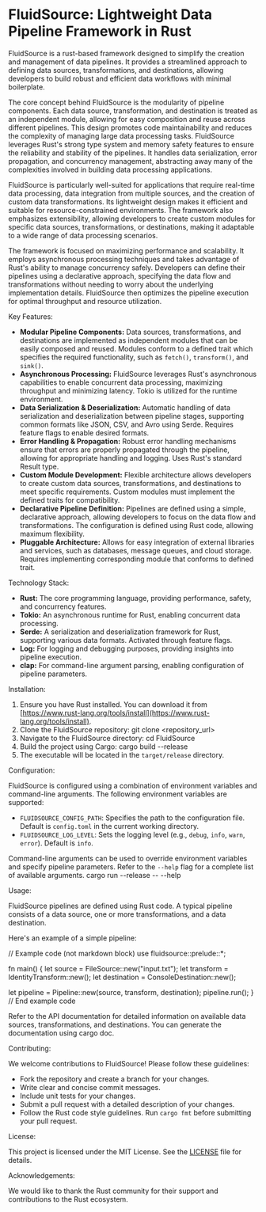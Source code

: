 # FluidSource: Lightweight Data Pipeline Framework in Rust

FluidSource is a rust-based framework designed to simplify the creation and management of data pipelines. It provides a streamlined approach to defining data sources, transformations, and destinations, allowing developers to build robust and efficient data workflows with minimal boilerplate.

The core concept behind FluidSource is the modularity of pipeline components. Each data source, transformation, and destination is treated as an independent module, allowing for easy composition and reuse across different pipelines. This design promotes code maintainability and reduces the complexity of managing large data processing tasks. FluidSource leverages Rust's strong type system and memory safety features to ensure the reliability and stability of the pipelines. It handles data serialization, error propagation, and concurrency management, abstracting away many of the complexities involved in building data processing applications.

FluidSource is particularly well-suited for applications that require real-time data processing, data integration from multiple sources, and the creation of custom data transformations. Its lightweight design makes it efficient and suitable for resource-constrained environments. The framework also emphasizes extensibility, allowing developers to create custom modules for specific data sources, transformations, or destinations, making it adaptable to a wide range of data processing scenarios.

The framework is focused on maximizing performance and scalability. It employs asynchronous processing techniques and takes advantage of Rust's ability to manage concurrency safely. Developers can define their pipelines using a declarative approach, specifying the data flow and transformations without needing to worry about the underlying implementation details. FluidSource then optimizes the pipeline execution for optimal throughput and resource utilization.

Key Features:

*   **Modular Pipeline Components:** Data sources, transformations, and destinations are implemented as independent modules that can be easily composed and reused. Modules conform to a defined trait which specifies the required functionality, such as `fetch()`, `transform()`, and `sink()`.
*   **Asynchronous Processing:** FluidSource leverages Rust's asynchronous capabilities to enable concurrent data processing, maximizing throughput and minimizing latency. Tokio is utilized for the runtime environment.
*   **Data Serialization & Deserialization:** Automatic handling of data serialization and deserialization between pipeline stages, supporting common formats like JSON, CSV, and Avro using Serde. Requires feature flags to enable desired formats.
*   **Error Handling & Propagation:** Robust error handling mechanisms ensure that errors are properly propagated through the pipeline, allowing for appropriate handling and logging. Uses Rust's standard Result type.
*   **Custom Module Development:** Flexible architecture allows developers to create custom data sources, transformations, and destinations to meet specific requirements. Custom modules must implement the defined traits for compatibility.
*   **Declarative Pipeline Definition:** Pipelines are defined using a simple, declarative approach, allowing developers to focus on the data flow and transformations. The configuration is defined using Rust code, allowing maximum flexibility.
*   **Pluggable Architecture:** Allows for easy integration of external libraries and services, such as databases, message queues, and cloud storage. Requires implementing corresponding module that conforms to defined trait.

Technology Stack:

*   **Rust:** The core programming language, providing performance, safety, and concurrency features.
*   **Tokio:** An asynchronous runtime for Rust, enabling concurrent data processing.
*   **Serde:** A serialization and deserialization framework for Rust, supporting various data formats. Activated through feature flags.
*   **Log:** For logging and debugging purposes, providing insights into pipeline execution.
*   **clap:** For command-line argument parsing, enabling configuration of pipeline parameters.

Installation:

1.  Ensure you have Rust installed. You can download it from [https://www.rust-lang.org/tools/install](https://www.rust-lang.org/tools/install).
2.  Clone the FluidSource repository:
    git clone <repository_url>
3.  Navigate to the FluidSource directory:
    cd FluidSource
4.  Build the project using Cargo:
    cargo build --release
5.  The executable will be located in the `target/release` directory.

Configuration:

FluidSource is configured using a combination of environment variables and command-line arguments. The following environment variables are supported:

*   `FLUIDSOURCE_CONFIG_PATH`: Specifies the path to the configuration file. Default is `config.toml` in the current working directory.
*   `FLUIDSOURCE_LOG_LEVEL`: Sets the logging level (e.g., `debug`, `info`, `warn`, `error`). Default is `info`.

Command-line arguments can be used to override environment variables and specify pipeline parameters. Refer to the `--help` flag for a complete list of available arguments.
cargo run --release -- --help

Usage:

FluidSource pipelines are defined using Rust code. A typical pipeline consists of a data source, one or more transformations, and a data destination.

Here's an example of a simple pipeline:

// Example code (not markdown block)
use fluidsource::prelude::*;

fn main() {
  let source = FileSource::new("input.txt");
  let transform = IdentityTransform::new();
  let destination = ConsoleDestination::new();

  let pipeline = Pipeline::new(source, transform, destination);
  pipeline.run();
}
// End example code

Refer to the API documentation for detailed information on available data sources, transformations, and destinations. You can generate the documentation using cargo doc.

Contributing:

We welcome contributions to FluidSource! Please follow these guidelines:

*   Fork the repository and create a branch for your changes.
*   Write clear and concise commit messages.
*   Include unit tests for your changes.
*   Submit a pull request with a detailed description of your changes.
*   Follow the Rust code style guidelines. Run `cargo fmt` before submitting your pull request.

License:

This project is licensed under the MIT License. See the [LICENSE](https://github.com/Nikeran22/FluidSource/blob/main/LICENSE) file for details.

Acknowledgements:

We would like to thank the Rust community for their support and contributions to the Rust ecosystem.